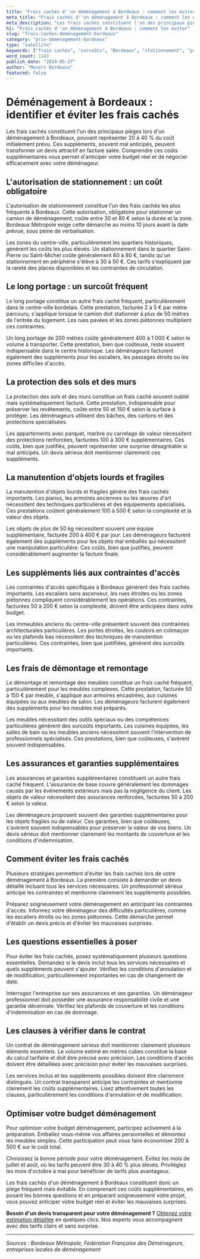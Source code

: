 ```yaml
---
title: "Frais cachés d''un déménagement à Bordeaux : comment les éviter"
meta_title: "Frais cachés d''un déménagement à Bordeaux : comment les éviter"
meta_description: "Les frais cachés constituent l'un des principaux pièges lors d'un déménagement à Bordeaux, pouvant représenter 20 à 40 % du coût initialement prévu. C."
h1: "Frais cachés d''un déménagement à Bordeaux : comment les éviter"
slug: "frais-caches-demenagement-bordeaux"
category: "prix-demenagement-bordeaux"
type: "satellite"
keywords: ["frais cachés", "surcoûts", "Bordeaux", "stationnement", "protection"]
word_count: 1143
publish_date: "2024-05-27"
author: "Movers Bordeaux"
featured: false
---
```



# Déménagement à Bordeaux : identifier et éviter les frais cachés

Les frais cachés constituent l'un des principaux pièges lors d'un déménagement à Bordeaux, pouvant représenter 20 à 40 % du coût initialement prévu. Ces suppléments, souvent mal anticipés, peuvent transformer un devis attractif en facture salée. Comprendre ces coûts supplémentaires vous permet d'anticiper votre budget réel et de négocier efficacement avec votre déménageur.

## L'autorisation de stationnement : un coût obligatoire

L'autorisation de stationnement constitue l'un des frais cachés les plus fréquents à Bordeaux. Cette autorisation, obligatoire pour stationner un camion de déménagement, coûte entre 30 et 80 € selon la durée et la zone. Bordeaux Métropole exige cette démarche au moins 10 jours avant la date prévue, sous peine de verbalisation.

Les zones du centre-ville, particulièrement les quartiers historiques, génèrent les coûts les plus élevés. Un stationnement dans le quartier Saint-Pierre ou Saint-Michel coûte généralement 60 à 80 €, tandis qu'un stationnement en périphérie s'élève à 30 à 50 €. Ces tarifs s'expliquent par la rareté des places disponibles et les contraintes de circulation.

## Le long portage : un surcoût fréquent

Le long portage constitue un autre frais caché fréquent, particulièrement dans le centre-ville bordelais. Cette prestation, facturée 2 à 5 € par mètre parcouru, s'applique lorsque le camion doit stationner à plus de 50 mètres de l'entrée du logement. Les rues pavées et les zones piétonnes multiplient ces contraintes.

Un long portage de 200 mètres coûte généralement 400 à 1 000 € selon le volume à transporter. Cette prestation, bien que coûteuse, reste souvent indispensable dans le centre historique. Les déménageurs facturent également des suppléments pour les escaliers, les passages étroits ou les zones difficiles d'accès.

## La protection des sols et des murs

La protection des sols et des murs constitue un frais caché souvent oublié mais systématiquement facturé. Cette prestation, indispensable pour préserver les revêtements, coûte entre 50 et 150 € selon la surface à protéger. Les déménageurs utilisent des bâches, des cartons et des protections spécialisées.

Les appartements avec parquet, marbre ou carrelage de valeur nécessitent des protections renforcées, facturées 100 à 300 € supplémentaires. Ces coûts, bien que justifiés, peuvent représenter une surprise désagréable si mal anticipés. Un devis sérieux doit mentionner clairement ces suppléments.

## La manutention d'objets lourds et fragiles

La manutention d'objets lourds et fragiles génère des frais cachés importants. Les pianos, les armoires anciennes ou les œuvres d'art nécessitent des techniques particulières et des équipements spécialisés. Ces prestations coûtent généralement 100 à 500 € selon la complexité et la valeur des objets.

Les objets de plus de 50 kg nécessitent souvent une équipe supplémentaire, facturée 200 à 400 € par jour. Les déménageurs facturent également des suppléments pour les objets mal emballés qui nécessitent une manipulation particulière. Ces coûts, bien que justifiés, peuvent considérablement augmenter la facture finale.

## Les suppléments liés aux contraintes d'accès

Les contraintes d'accès spécifiques à Bordeaux génèrent des frais cachés importants. Les escaliers sans ascenseur, les rues étroites ou les zones piétonnes compliquent considérablement les opérations. Ces contraintes, facturées 50 à 200 € selon la complexité, doivent être anticipées dans votre budget.

Les immeubles anciens du centre-ville présentent souvent des contraintes architecturales particulières. Les portes étroites, les couloirs en colimaçon ou les plafonds bas nécessitent des techniques de manutention particulières. Ces contraintes, bien que justifiées, génèrent des surcoûts importants.

## Les frais de démontage et remontage

Le démontage et remontage des meubles constitue un frais caché fréquent, particulièrement pour les meubles complexes. Cette prestation, facturée 50 à 150 € par meuble, s'applique aux armoires encastrées, aux cuisines équipées ou aux meubles de salon. Les déménageurs facturent également des suppléments pour les meubles mal préparés.

Les meubles nécessitant des outils spéciaux ou des compétences particulières génèrent des surcoûts importants. Les cuisines équipées, les salles de bain ou les meubles anciens nécessitent souvent l'intervention de professionnels spécialisés. Ces prestations, bien que coûteuses, s'avèrent souvent indispensables.

## Les assurances et garanties supplémentaires

Les assurances et garanties supplémentaires constituent un autre frais caché fréquent. L'assurance de base couvre généralement les dommages causés par les événements extérieurs mais pas la négligence du client. Les objets de valeur nécessitent des assurances renforcées, facturées 50 à 200 € selon la valeur.

Les déménageurs proposent souvent des garanties supplémentaires pour les objets fragiles ou de valeur. Ces garanties, bien que coûteuses, s'avèrent souvent indispensables pour préserver la valeur de vos biens. Un devis sérieux doit mentionner clairement les montants de couverture et les conditions d'indemnisation.

## Comment éviter les frais cachés

Plusieurs stratégies permettent d'éviter les frais cachés lors de votre déménagement à Bordeaux. La première consiste à demander un devis détaillé incluant tous les services nécessaires. Un professionnel sérieux anticipe les contraintes et mentionne clairement les suppléments possibles.

Préparez soigneusement votre déménagement en anticipant les contraintes d'accès. Informez votre déménageur des difficultés particulières, comme les escaliers étroits ou les zones piétonnes. Cette démarche permet d'établir un devis précis et d'éviter les mauvaises surprises.

## Les questions essentielles à poser

Pour éviter les frais cachés, posez systématiquement plusieurs questions essentielles. Demandez si le devis inclut tous les services nécessaires et quels suppléments peuvent s'ajouter. Vérifiez les conditions d'annulation et de modification, particulièrement importantes en cas de changement de date.

Interrogez l'entreprise sur ses assurances et ses garanties. Un déménageur professionnel doit posséder une assurance responsabilité civile et une garantie décennale. Vérifiez les plafonds de couverture et les conditions d'indemnisation en cas de dommage.

## Les clauses à vérifier dans le contrat

Un contrat de déménagement sérieux doit mentionner clairement plusieurs éléments essentiels. Le volume estimé en mètres cubes constitue la base du calcul tarifaire et doit être précisé avec précision. Les conditions d'accès doivent être détaillées avec précision pour éviter les mauvaises surprises.

Les services inclus et les suppléments possibles doivent être clairement distingués. Un contrat transparent anticipe les contraintes et mentionne clairement les coûts supplémentaires. Lisez attentivement toutes les clauses, particulièrement les conditions d'annulation et de modification.

## Optimiser votre budget déménagement

Pour optimiser votre budget déménagement, participez activement à la préparation. Emballez vous-même vos affaires personnelles et démontez les meubles simples. Cette participation peut vous faire économiser 200 à 500 € sur le coût total.

Choisissez la bonne période pour votre déménagement. Évitez les mois de juillet et août, où les tarifs peuvent être 30 à 40 % plus élevés. Privilégiez les mois d'octobre à mai pour bénéficier de tarifs plus avantageux.

Les frais cachés d'un déménagement à Bordeaux constituent donc un piège fréquent mais évitable. En comprenant ces coûts supplémentaires, en posant les bonnes questions et en préparant soigneusement votre projet, vous pouvez anticiper votre budget réel et éviter les mauvaises surprises.

**Besoin d'un devis transparent pour votre déménagement ?** [Obtenez votre estimation détaillée](/blog/demenagement-entreprise-bordeaux/demenagement-entreprise-bordeaux-guide) en quelques clics. Nos experts vous accompagnent avec des tarifs clairs et sans surprise.

---

*Sources : Bordeaux Métropole, Fédération Française des Déménageurs, entreprises locales de déménagement*
